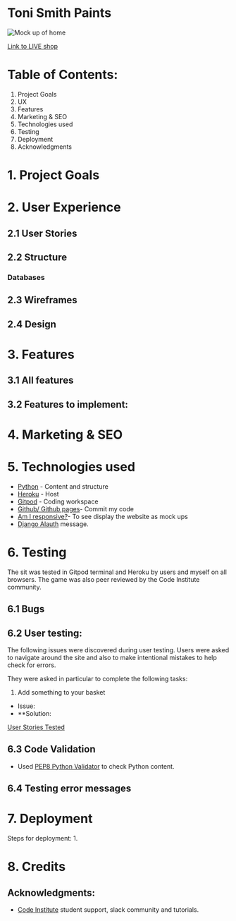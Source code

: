 # Toni Smith Paints
![Mock up of home]()

[Link to LIVE shop]()

# Table of Contents:

1. Project Goals
2. UX
3. Features
4. Marketing & SEO 
5. Technologies used 
6. Testing
7. Deployment
8. Acknowledgments 


# 1. Project Goals



# 2. User Experience

## 2.1 User Stories 

## 2.2 Structure

### Databases


## 2.3 Wireframes 

## 2.4 Design


# 3. Features

## 3.1 All features




## 3.2 Features to implement:

# 4. Marketing & SEO 

# 5. Technologies used 
* [Python](https://en.wikipedia.org/wiki/Python_(programming_language)) - Content and structure
* [Heroku](https://id.heroku.com/login) - Host
* [Gitpod](https://www.gitpod.io/) - Coding workspace
* [Github/ Github pages](https://github.com/)- Commit my code
* [Am I responsive?](http://ami.responsivedesign.is/#)- To see display the website as mock ups  
* [Django Alauth](https://django-allauth.readthedocs.io/en/latest/installation.html)
message. 



# 6. Testing  
The sit was tested in Gitpod terminal and Heroku by users and myself on all browsers. The game was also peer reviewed by the Code Institute community. 

## 6.1 Bugs


## 6.2 User testing:
The following issues were discovered during user testing. Users were asked to navigate around the site and also to make intentional mistakes to help check for errors.

They were asked in particular to complete the following tasks:

1. Add something to your basket 


- Issue: 
- **Solution: 

[User Stories Tested](userstories.md)

## 6.3 Code Validation
- Used [PEP8 Python Validator](http://pep8online.com/) to check Python content.


## 6.4 Testing error messages 


# 7. Deployment

Steps for deployment:
1. 



# 8. Credits



## Acknowledgments: 
* [Code Institute](https://codeinstitute.net/) student support, slack community and tutorials. 